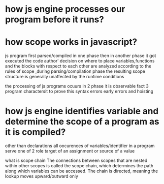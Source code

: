 # how js engine processes our program before it runs?


# how scope works in javascript?
js program first parsed/compiled in one phase then in another phase it got executed
the code author' decision on where to place variables,functions and the blocks with respect to each other are analyzed according to the rules of scope ,during parsing/compilation phase 
the resulting scope structure is generally unaffected by the runtime conditions

the processing of js programs ocuurs in 2 phase
it is observable fact 
3 program charactersit to prove this
syntax errors early errors and hoisting

# how js engine identifies variable and determine the scope of a program as it is compiled?
other than declarations all oocurences of variables/identifier in a program serve one of 2 role target of an assignment or source of a value


what is scope chain
The connections between scopes that are nested within other scopes is called the scope chain, which determines the path along which variables can be accessed. The chain is directed, meaning the lookup moves upward/outward only
